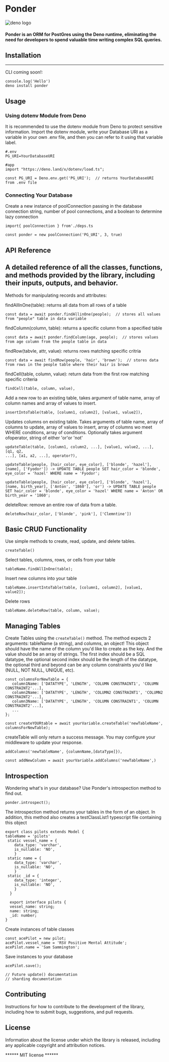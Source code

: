 # Ponder

![deno logo](https://d2908q01vomqb2.cloudfront.net/ca3512f4dfa95a03169c5a670a4c91a19b3077b4/2020/05/26/deno_mit-license_850x425.png)

#### Ponder is an ORM for PostGres using the Deno runtime, eliminating the need for developers to spend valuable time writing complex SQL queries.

## Installation

---
CLI coming soon!:
```
console.log('Hello')
deno install ponder
```

## Usage

### Using dotenv Module from Deno

It is recommended to use the dotenv module from Deno to protect sensitive information. Import the dotenv module, write your Database URI as a variable in your own .env file, and then you can refer to it using that variable label.

```
#.env
PG_URI=YourDatabaseURI

#app
import "https://deno.land/x/dotenv/load.ts";

const PG_URI = Deno.env.get('PG_URI');  // returns YourDatabaseURI from .env file

```


### Connecting Your Database

Create a new instance of poolConnection passing in the database connection
string, number of pool connections, and a boolean to determine lazy connection

```
import{ poolConnection } from'./deps.ts

const ponder = new poolConnection('PG_URI', 3, true)
```



## API Reference

## A detailed reference of all the classes, functions, and methods provided by the library, including their inputs, outputs, and behavior.

Methods for manipulating records and attributes:

findAllInOne(table): returns all data from all rows of a table

```
const data = await ponder.findAllinOne(people);  // stores all values from "people" table in data variable
```

findColumn(column, table): returns a specific column from a specified table

```
const data = await ponder.findColumn(age, people);  // stores values from age column from the people table in data
```

findRow(tabvle, attr, value): returns rows matching specific critria

```
const data = await findRow(people, 'hair', 'brown');  // stores data from rows in the people table where their hair is brown
```

findCell(table, column, value): return data from the first row matching specific
criteria

```
findCell(table, column, value),
```

Add a new row to an existing table, takes argument of table name, array of
column names and array of values to insert.

```
insertIntoTable(table, [column1, column2], [value1, value2]),
```

Updates columns on existing table. Takes arguments of table name, array of
columns to update, array of values to insert, array of columns wo meet WHERE
conditions, array of conditions. Optionally takes argument ofoperator, string of
either 'or'or 'not'

```
updateTable(table, [column1, column2, ...], [value1, value2, ...], [q1, q2,
...], [a1, a2, ...], operator?),

updateTable(people, [hair_color, eye_color], ['blonde', 'hazel'], [name], ['Fyodor']) -> UPDATE TABLE people SET hair_color = 'blonde', eye_color = 'hazel' WHERE name = 'Fyodor';

updateTable(people, [hair_color, eye_color], ['blonde', 'hazel'], [name, birth_year], ['Anton', '1860'], 'or') -> UPDATE TABLE people SET hair_color = 'blonde', eye_color = 'hazel' WHERE name = 'Anton' OR birth_year = '1860';
```

deleteRow: remove an entire row of data from a table.

```
deleteRow(hair_color, ['blonde', 'pink'], ['Clemntine'])
```

## Basic CRUD Functionality

Use simple methods to create, read, update, and delete tables.

```
createTable()
```

Select tables, columns, rows, or cells from your table

```
tableName.findAllInOne(table);
```

Insert new columns into your table

```
tableName.insertIntoTable(table, [column1, column2], [value1, value2]);
```

Delete rows

```
tableName.deleteRow(table, column, value);
```

## Managing Tables

Create Tables using the ```createTable()``` method. The method expects 2 arguments: tableName (a string), and columns, an object! This object should have the name of the column you'd like to create as the key. And the value should be an array of strings. The first index should be a SQL datatype, the optional second index should be the length of the datatype, the optional third and beyond can be any column constraints you'd like (NULL, NOT NULL, UNIQUE, etc).

```
const columnsForNewTable = {
   column1Name: ['DATATYPE', 'LENGTH', 'COLUMN CONSTRAINT1', 'COLUMN CONSTRAINT2'...],
   column2Name: ['DATATYPE', 'LENGTH', 'COLUMN2 CONSTRAINT1', 'COLUMN2 CONSTRAINT2'...],
   column3Name: ['DATATYPE', 'LENGTH', 'COLUMN CONSTRAINT1', 'COLUMN CONSTRAINT2'...],
   ...
};

const createYOURtable = await yourVariable.createTable('newTableName', columnsForNewTable);
```
createTable will only return a success message. You may configure your middleware to update your response.



```
addColumns('newTableName', {columnName,[dataType]}),

const addNewColumn = await yourVariable.addColumns('newTableName',)
```
## Introspection
Wondering what's in your database? Use Ponder's introspection method to find out. 

```
ponder.introspect();
```
The introspection method returns your tables in the form of an object. In addition, this method also creates a testClassList1 typescript file containing this object
```
export class pilots extends Model { 
tableName = 'pilots' 
 static vessel_name = { 
    data_type: 'varchar', 
    is_nullable: 'NO', 
    } 
 static name = { 
    data_type: 'varchar', 
    is_nullable: 'NO', 
    } 
 static _id = { 
    data_type: 'integer', 
    is_nullable: 'NO', 
    } 
  } 

  export interface pilots { 
  vessel_name: string; 
  name: string; 
  _id: number; 
} 
```
Create instances of table classes
```
const acePilot = new pilot;
acePilot.vessel_name = 'RSV Positive Mental Attitude';
acePilot.name = 'Sam Sammington';
```
Save instances to your database
```
acePilot.save();

// Future update() documentation 
// sharding documentation
```

## Contributing

Instructions for how to contribute to the development of the library, including
how to submit bugs, suggestions, and pull requests.

## License

Information about the license under which the library is released, including any
applicable copyright and attribution notices.

****** MIT license ******

